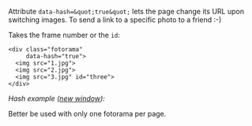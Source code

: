 Attribute `data-hash=&quot;true&quot;` lets the page change its <abbr>URL</abbr> upon switching images. To&nbsp;send a&nbsp;link to&nbsp;a&nbsp;specific photo to&nbsp;a&nbsp;friend :-)

Takes the frame number or&nbsp;the `id`:

	<div class="fotorama"
	     data-hash="true">
	  <img src="1.jpg">
	  <img src="2.jpg">
	  <img src="3.jpg" id="three">
	</div>

_Hash example (<a href="/examples/hash.html" target="_blank">new window</a>):_

<div class="fotorama-wrap"><div class="fotorama"
     data-hash="true"
     data-width="500"
     data-ratio="3/2"
     data-max-width="100%">
	<a href="http://fotorama.s3.amazonaws.com/i/nyc/guy-in-car.jpg"></a>
	<a href="http://fotorama.s3.amazonaws.com/i/nyc/acapella.jpg"></a>
	<a href="http://fotorama.s3.amazonaws.com/i/nyc/crazyjohn.jpg" id="three"></a>
	<a href="http://fotorama.s3.amazonaws.com/i/nyc/dudeintheground.jpg" id="dudeintheground"></a>
	<a href="http://fotorama.s3.amazonaws.com/i/nyc/dudes.jpg" id="dudes"></a>
	<a href="http://fotorama.s3.amazonaws.com/i/nyc/explanation.jpg" id="explanation"></a>
	<a href="http://fotorama.s3.amazonaws.com/i/nyc/eyes.jpg" id="eyes"></a>
	<a href="http://fotorama.s3.amazonaws.com/i/nyc/facing-wind.jpg" id="facing-wind"></a>
	<a href="http://fotorama.s3.amazonaws.com/i/nyc/father-son-looking.jpg" id="father-son-looking"></a>
	<a href="http://fotorama.s3.amazonaws.com/i/nyc/flipoff.jpg" id="flipoff"></a>
	<a href="http://fotorama.s3.amazonaws.com/i/nyc/freakout.jpg" id="freakout"></a>
	<a href="http://fotorama.s3.amazonaws.com/i/nyc/guy-in-park.jpg" id="guy-in-park"></a>
	<a href="http://fotorama.s3.amazonaws.com/i/nyc/homeless-sleeping.jpg" id="homeless-sleeping"></a>
	<a href="http://fotorama.s3.amazonaws.com/i/nyc/italianguy.jpg" id="italianguy"></a>
	<a href="http://fotorama.s3.amazonaws.com/i/nyc/KIOSK.jpg" id="KIOSK"></a>
	<a href="http://fotorama.s3.amazonaws.com/i/nyc/ladies-riding.jpg" id="ladies-riding"></a>
	<a href="http://fotorama.s3.amazonaws.com/i/nyc/lift-dude.jpg" id="lift-dude"></a>
	<a href="http://fotorama.s3.amazonaws.com/i/nyc/severedhead-lo.jpg" id="severedhead-lo"></a>
	<a href="http://fotorama.s3.amazonaws.com/i/nyc/smoking.jpg" id="smoking"></a>
	<a href="http://fotorama.s3.amazonaws.com/i/nyc/streetlook.jpg" id="streetlook"></a>
	<a href="http://fotorama.s3.amazonaws.com/i/nyc/two-umbrellas.jpg" id="two-umbrellas"></a>
	<a href="http://fotorama.s3.amazonaws.com/i/nyc/woman-reading.jpg" id="woman-reading"></a>
</div></div>

Better be&nbsp;used with only one fotorama per page.